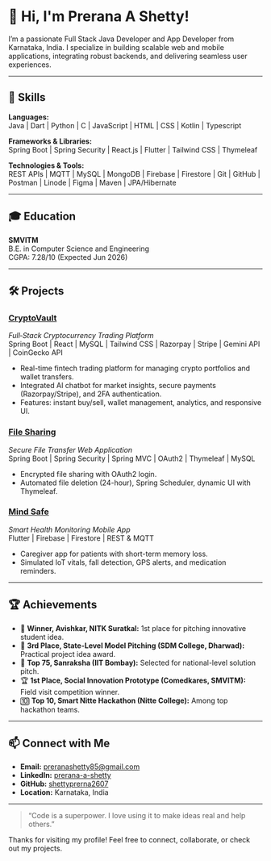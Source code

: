 # 👋 Hi, I'm Prerana A Shetty!

I’m a passionate Full Stack Java Developer and App Developer from Karnataka, India. I specialize in building scalable web and mobile applications, integrating robust backends, and delivering seamless user experiences.

---

## 🚀 Skills

**Languages:**  
Java | Dart | Python | C | JavaScript | HTML | CSS | Kotlin | Typescript

**Frameworks & Libraries:**  
Spring Boot | Spring Security | React.js | Flutter | Tailwind CSS | Thymeleaf

**Technologies & Tools:**  
REST APIs | MQTT | MySQL | MongoDB | Firebase | Firestore | Git | GitHub | Postman | Linode | Figma | Maven | JPA/Hibernate

---

## 🎓 Education

**SMVITM**  
B.E. in Computer Science and Engineering  
CGPA: 7.28/10 (Expected Jun 2026)

---

## 🛠️ Projects

### [CryptoVault](https://github.com/shettyprerna2607/CryptoVault)
*Full‑Stack Cryptocurrency Trading Platform*  
Spring Boot | React | MySQL | Tailwind CSS | Razorpay | Stripe | Gemini API | CoinGecko API  
- Real-time fintech trading platform for managing crypto portfolios and wallet transfers.
- Integrated AI chatbot for market insights, secure payments (Razorpay/Stripe), and 2FA authentication.
- Features: instant buy/sell, wallet management, analytics, and responsive UI.

### [File Sharing](https://github.com/shettyprerna2607/File-Sharing)
*Secure File Transfer Web Application*  
Spring Boot | Spring Security | Spring MVC | OAuth2 | Thymeleaf | MySQL  
- Encrypted file sharing with OAuth2 login.
- Automated file deletion (24-hour), Spring Scheduler, dynamic UI with Thymeleaf.

### [Mind Safe](https://github.com/shettyprerna2607/MindSafe)
*Smart Health Monitoring Mobile App*  
Flutter | Firebase | Firestore | REST & MQTT  
- Caregiver app for patients with short-term memory loss.
- Simulated IoT vitals, fall detection, GPS alerts, and medication reminders.

---

## 🏆 Achievements

- 🥇 **Winner, Avishkar, NITK Suratkal:** 1st place for pitching innovative student idea.
- 🥉 **3rd Place, State-Level Model Pitching (SDM College, Dharwad):** Practical project idea award.
- 🏅 **Top 75, Sanraksha (IIT Bombay):** Selected for national-level solution pitch.
- 🏆 **1st Place, Social Innovation Prototype (Comedkares, SMVITM):** Field visit competition winner.
- 🔟 **Top 10, Smart Nitte Hackathon (Nitte College):** Among top hackathon teams.

---

## 📫 Connect with Me

- **Email:** [preranashetty85@gmail.com](mailto:preranashetty85@gmail.com)
- **LinkedIn:** [prerana-a-shetty](https://linkedin.com/in/prerana-a-shetty/)
- **GitHub:** [shettyprerna2607](https://github.com/shettyprerna2607)
- **Location:** Karnataka, India

---

> “Code is a superpower. I love using it to make ideas real and help others.”

Thanks for visiting my profile! Feel free to connect, collaborate, or check out my projects.
